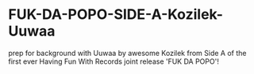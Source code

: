 FUK-DA-POPO-SIDE-A-Kozilek-Uuwaa
================================

prep for background with Uuwaa by awesome Kozilek from Side A of the first ever Having Fun With Records joint release 'FUK DA POPO'!
